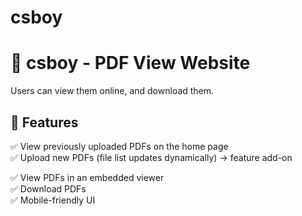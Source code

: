 # csboy
# 📂 csboy - PDF View Website 
Users can view them online, and download them.  

## 🚀 Features
✅ View previously uploaded PDFs on the home page  
✅ Upload new PDFs (file list updates dynamically) -> feature add-on

✅ View PDFs in an embedded viewer  
✅ Download PDFs  
✅ Mobile-friendly UI  

